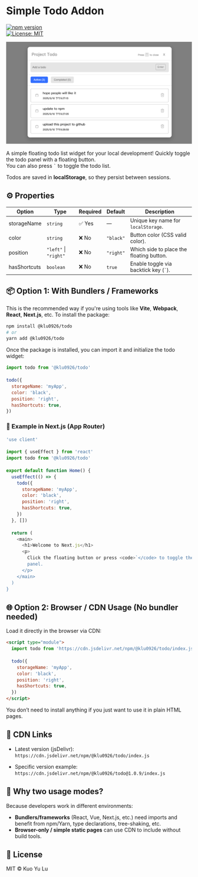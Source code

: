 # Simple Todo Addon

[![npm version](https://img.shields.io/npm/v/@klu0926/todo.svg)](https://www.npmjs.com/package/@klu0926/todo)  
[![License: MIT](https://img.shields.io/npm/l/@klu0926/todo.svg)](LICENSE)

![Todo Screenshot](https://raw.githubusercontent.com/klu0926/npm-simple-todo/refs/heads/master/my-todo.png)


A simple floating todo list widget for your local development! Quickly toggle the todo panel with a floating button.  
You can also press <code>`</code> to toggle the todo list.

Todos are saved in **localStorage**, so they persist between sessions.


## ⚙️ Properties

| Option       | Type                  | Required | Default   | Description                                      |
| ------------ | --------------------- | -------- | --------- | ------------------------------------------------ |
| storageName  | `string`              | ✅ Yes   | —         | Unique key name for `localStorage`.              |
| color        | `string`              | ❌ No    | `"black"` | Button color (CSS valid color).                  |
| position     | `"left"` \| `"right"` | ❌ No    | `"right"` | Which side to place the floating button.         |
| hasShortcuts | `boolean`             | ❌ No    | `true`    | Enable toggle via backtick key (<code>`</code>). |


## 📦 Option 1: With Bundlers / Frameworks

This is the recommended way if you're using tools like **Vite**, **Webpack**, **React**, **Next.js**, etc. To install the package:

```bash
npm install @klu0926/todo
# or
yarn add @klu0926/todo
```

Once the package is installed, you can import it and initialize the todo widget:

```js
import todo from '@klu0926/todo'

todo({
  storageName: 'myApp',
  color: 'black',
  position: 'right',
  hasShortcuts: true,
})
```


### 🧪 Example in Next.js (App Router)

```js
'use client'

import { useEffect } from 'react'
import todo from '@klu0926/todo'

export default function Home() {
  useEffect(() => {
    todo({
      storageName: 'myApp',
      color: 'black',
      position: 'right',
      hasShortcuts: true,
    })
  }, [])

  return (
    <main>
      <h1>Welcome to Next.js</h1>
      <p>
        Click the floating button or press <code>`</code> to toggle the todo
        panel.
      </p>
    </main>
  )
}
```


## 🌐 Option 2: Browser / CDN Usage (No bundler needed)

Load it directly in the browser via CDN:

```html
<script type="module">
  import todo from 'https://cdn.jsdelivr.net/npm/@klu0926/todo/index.js'

  todo({
    storageName: 'myApp',
    color: 'black',
    position: 'right',
    hasShortcuts: true,
  })
</script>
```

You don’t need to install anything if you just want to use it in plain HTML pages.


## 🔗 CDN Links

- Latest version (jsDelivr):  
  `https://cdn.jsdelivr.net/npm/@klu0926/todo/index.js`

- Specific version example:  
  `https://cdn.jsdelivr.net/npm/@klu0926/todo@1.0.9/index.js`


## 🚀 Why two usage modes?

Because developers work in different environments:

- **Bundlers/frameworks** (React, Vue, Next.js, etc.) need imports and benefit from npm/Yarn, type declarations, tree-shaking, etc.
- **Browser-only / simple static pages** can use CDN to include without build tools.


## 🧾 License

MIT © Kuo Yu Lu
